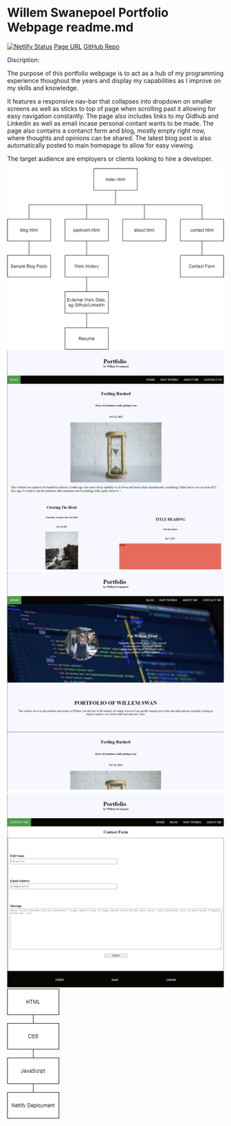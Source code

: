 # Willem Swanepoel Portfolio Webpage readme.md

[![Netlify Status](https://api.netlify.com/api/v1/badges/b3e25319-22ed-4ebe-a513-3a8f78d45583/deploy-status)](https://app.netlify.com/sites/willemswan-portfolio/deploys)
[Page URL](https://willemswan-portfolio.netlify.app/index.html)
[GitHub Repo](https://github.com/wSwanepoel199/WillemSwanepoel_T1A2)

Discription:

The purpose of this portfolio webpage is to act as a hub of my programming experience thoughout the years and display my capabilities as I improve on my skills and knowledge.

It features a responsive nav-bar that collapses into dropdown on smaller screens as well as sticks to top of page when scrolling past it allowing for easy navigation constantly. The page also includes links to my Gidhub and Linkedin as well as email incase personal contant wants to be made. The page also contains a contanct form and blog, mostly empty right now, where thoughts and opinions can be shared. The latest blog post is also automatically posted to main homepage to allow for easy viewing.

The target audience are employers or clients looking to hire a developer.

![Sitemap](https://github.com/wSwanepoel199/WillemSwanepoel_T1A2/blob/main/docs/SiteMap.png?raw=true)
![Site Screen Shots](https://github.com/wSwanepoel199/WillemSwanepoel_T1A2/blob/main/docs/Blog%20Page%20Screen%20Shot.png?raw=true)
![Site Screen Shots](https://github.com/wSwanepoel199/WillemSwanepoel_T1A2/blob/main/docs/Home%20Page%20Screen%20Shot.png?raw=true)
![Site Screen Shots](https://github.com/wSwanepoel199/WillemSwanepoel_T1A2/blob/main/docs/Contact%20Form%20Screen%20Shot.png?raw=true)
![Tech Stack](https://github.com/wSwanepoel199/WillemSwanepoel_T1A2/blob/main/docs/Tech%20Stack.png?raw=true)